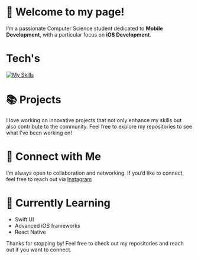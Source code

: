 
# 👋 Welcome to my page!

I’m a passionate Computer Science student dedicated to **Mobile Development**, with a particular focus on **iOS Development**.

# Tech's

[![My Skills](https://skillicons.dev/icons?i=js,react,ts,swift)](https://skillicons.dev)

# 📚 Projects
I love working on innovative projects that not only enhance my skills but also contribute to the community. Feel free to explore my repositories to see what I’ve been working on!

# 💬 Connect with Me

I’m always open to collaboration and networking. If you’d like to connect, feel free to reach out via [Instagram](https://www.instagram.com/itskevinbrivio/)

# 🌱 Currently Learning

- Swift UI
- Advanced iOS frameworks
- React Native


Thanks for stopping by! Feel free to check out my repositories and reach out if you want to connect.
